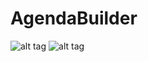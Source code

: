# AgendaBuilder

![alt tag](https://cloud.githubusercontent.com/assets/10717593/16758037/a0916178-480f-11e6-88fa-6caed7060ca5.png)
![alt tag](https://cloud.githubusercontent.com/assets/10717593/16758039/a2a93062-480f-11e6-8a8f-25f937d31fb8.png)
